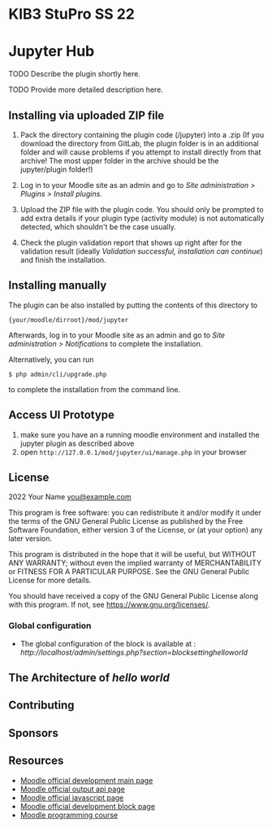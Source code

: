# KIB3 StuPro SS 22

# Jupyter Hub #

TODO Describe the plugin shortly here.

TODO Provide more detailed description here.

## Installing via uploaded ZIP file ##

1. Pack the directory containing the plugin code (/jupyter) into a .zip (If you download the directory from GitLab, the plugin folder is in an additional folder and will cause problems if you attempt to install directly from that archive! The most upper folder in the archive should be the jupyter/plugin folder!)

2. Log in to your Moodle site as an admin and go to _Site administration >
   Plugins > Install plugins_.
3. Upload the ZIP file with the plugin code. You should only be prompted to add
   extra details if your plugin type (activity module) is not automatically detected, which shouldn't be the case usually.
4. Check the plugin validation report that shows up right after for the validation result (ideally _Validation successful, installation can continue_) and finish the installation.

## Installing manually ##

The plugin can be also installed by putting the contents of this directory to

    {your/moodle/dirroot}/mod/jupyter

Afterwards, log in to your Moodle site as an admin and go to _Site administration >
Notifications_ to complete the installation.

Alternatively, you can run

    $ php admin/cli/upgrade.php

to complete the installation from the command line.

## Access UI Prototype ##

1. make sure you have an a running moodle environment and installed the jupyter plugin as described above
2. open `http://127.0.0.1/mod/jupyter/ui/manage.php` in your browser

## License ##

2022 Your Name <you@example.com>

This program is free software: you can redistribute it and/or modify it under
the terms of the GNU General Public License as published by the Free Software
Foundation, either version 3 of the License, or (at your option) any later
version.

This program is distributed in the hope that it will be useful, but WITHOUT ANY
WARRANTY; without even the implied warranty of MERCHANTABILITY or FITNESS FOR A
PARTICULAR PURPOSE.  See the GNU General Public License for more details.

You should have received a copy of the GNU General Public License along with
this program.  If not, see <https://www.gnu.org/licenses/>.

### Global configuration
* The global configuration of the block is available at : *http://localhost/admin/settings.php?section=blocksettinghelloworld*

## The Architecture of *hello world*

## Contributing

## Sponsors

## Resources
* [Moodle official development main page](https://docs.moodle.org/dev/Main_Page)
* [Moodle official output api page](https://docs.moodle.org/dev/Output_API)
* [Moodle official javascript page](https://docs.moodle.org/dev/Javascript_Modules)
* [Moodle official development block page](https://docs.moodle.org/dev/Blocks)
* [Moodle programming course](https://www.youtube.com/playlist?list=PLgfLVzXXIo5q10qVXDVyD-JZVyZL9pCq0)
